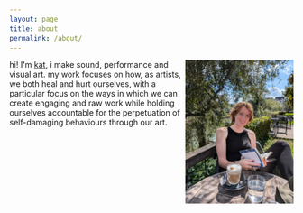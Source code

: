 ```yaml
---
layout: page
title: about
permalink: /about/
---
```


[<img src="/assets/img/me/cuteme.jpeg" height="255px" width="192px" ALIGN="right"/>](## "Hi! :)")

hi! I'm [kat][kat-website], i make sound, performance and visual art. my work focuses on how, as artists, we both heal and hurt ourselves, with a particular focus on the ways in which we can create engaging and raw work while holding ourselves accountable for the perpetuation of self-damaging behaviours through our art.

[kat-website]:https://otherkat.com
[lclo-link]:https://lclo.otherkat.com